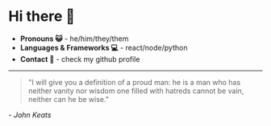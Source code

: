 # Hi there 👋

- **Pronouns 😺** - he/him/they/them
- **Languages & Frameworks 💻** - react/node/python
- **Contact 📨** - check my github profile
---

> "I will give you a definition of a proud man: he is a man who has neither vanity nor wisdom one filled with hatreds cannot be vain, neither can he be wise."

*- John Keats*